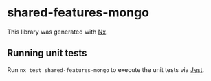 # shared-features-mongo

This library was generated with [Nx](https://nx.dev).

## Running unit tests

Run `nx test shared-features-mongo` to execute the unit tests via [Jest](https://jestjs.io).
